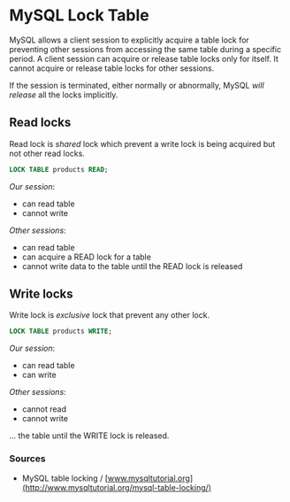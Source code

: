 # MySQL Lock Table

MySQL allows a client session to explicitly acquire a table lock for preventing other sessions from accessing 
the same table during a specific period. 
A client session can acquire or release table locks only for itself. 
It cannot acquire or release table locks for other sessions.

If the session is terminated, either normally or abnormally, MySQL *will release* all the locks implicitly. 

## Read locks

Read lock is *shared* lock which prevent a write lock is being acquired but not other read locks.

```sql
LOCK TABLE products READ;
```

*Our session*:

- can read table
- cannot write

*Other sessions*:

- can read table
- can acquire a READ lock for a table
- cannot write data to the table until the READ lock is released

## Write locks

Write lock is *exclusive* lock that prevent any other lock.

```sql
LOCK TABLE products WRITE;
```

*Our session*:

- can read table
- can write

*Other sessions*:

- cannot read
- cannot write

... the table until the WRITE lock is released.

### Sources

- MySQL table locking / [www.mysqltutorial.org](http://www.mysqltutorial.org/mysql-table-locking/)
